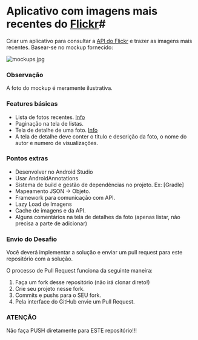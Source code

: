 # Aplicativo com imagens mais recentes do [Flickr](https://www.flickr.com)#

Criar um aplicativo para consultar a [API do Flickr](https://www.flickr.com/services/api/) e trazer as imagens mais recentes. Basear-se no mockup fornecido:

![mockups.jpg](https://raw.githubusercontent.com/Helabs/android-challenge/master/references/mockups.jpg)

### **Observação** ###

A foto do mockup é meramente ilustrativa.

### **Features básicas** ###

* Lista de fotos recentes. [Info](https://www.flickr.com/services/api/flickr.photos.getRecent.html)
* Paginação na tela de listas.
* Tela de detalhe de uma foto. [Info](https://www.flickr.com/services/api/flickr.photos.getInfo.html)
* A tela de detalhe deve conter o titulo e descrição da foto, o nome do autor e numero de visualizações.
### **Pontos extras** ###

* Desenvolver no Android Studio
* Usar AndroidAnnotations
* Sistema de build e gestão de dependências no projeto. Ex: [Gradle]
* Mapeamento JSON -> Objeto. 
* Framework para comunicação com API.
* Lazy Load de Imagens
* Cache de imagens e da API. 
* Alguns comentários na tela de detalhes da foto (apenas listar, não precisa a parte de adicionar)

### **Envio do Desafio** ###
Você deverá implementar a solução e enviar um pull request para este repositório com a solução.

O processo de Pull Request funciona da seguinte maneira:

1. Faça um fork desse repositório (não irá clonar direto!)
2. Crie seu projeto nesse fork.
3. Commits e pushs para o SEU fork.
4. Pela interface do GitHub envie um Pull Request.

### **ATENÇÃO** ###
Não faça PUSH diretamente para ESTE repositório!!!